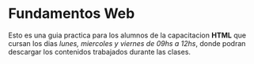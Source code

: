 # Fundamentos Web

Esto es una guia practica para los alumnos de la capacitacion __HTML__ que cursan los dias _lunes, miercoles y viernes de 09hs a 12hs_, donde podran descargar los contenidos trabajados durante las clases.


